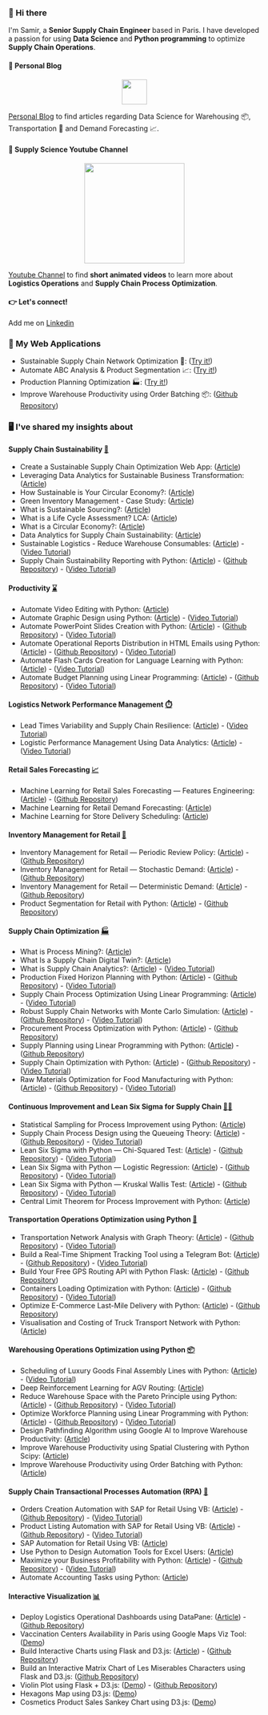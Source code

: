 ### 👋 Hi there

I'm Samir, a **Senior Supply Chain Engineer** based in Paris. I have developed a passion for using **Data Science** and **Python programming** to optimize **Supply Chain Operations**. 

#### 📰 Personal Blog
<p align="center">
  <a href="https://www.samirsaci.com">
  <img height=50px align="center" src="https://www.samirsaci.com/content/images/2022/07/Logo-4.png">
  </a>
</p>

[Personal Blog](https://samirsaci.com) to find articles regarding Data Science for Warehousing 📦, Transportation 🚚 and Demand Forecasting 📈.

#### 🎥 Supply Science Youtube Channel
<p align="center">
  <a href="https://www.youtube.com/channel/UClUA0PA7bXRe-1nbV5w-M7g">
  <img height=200px align="center" src="https://samirsaci.github.io/static/img/Image%20Presentation.gif">
  </a>
</p>

[Youtube Channel](https://www.youtube.com/channel/UClUA0PA7bXRe-1nbV5w-M7g) to find **short animated videos** to learn more about **Logistics Operations** and **Supply Chain Process Optimization**.

#### 👉 Let's connect!
Add me on [Linkedin](https://www.linkedin.com/in/samir-saci/)

### 👷 My Web Applications
- Sustainable Supply Chain Network Optimization 🌲: ([Try it!](https://cloud.viktor.ai/public/sustainable-supply-chain-network-optimization))
- Automate ABC Analysis & Product Segmentation  📈: ([Try it!](https://cloud.viktor.ai/public/product-segmentation-abc-analysis))
- Production Planning Optimization 🏭: ([Try it!](https://cloud.viktor.ai/public/production-planning))
- Improve Warehouse Productivity using Order Batching 📦: ([Github Repository](https://github.com/samirsaci/picking-route))

### 🖥️ I've shared my insights about

#### Supply Chain Sustainability [🌲](https://www.samirsaci.com/tag/sustainability/)
- Create a Sustainable Supply Chain Optimization Web App: ([Article](https://medium.com/p/20599b98cab6))
- Leveraging Data Analytics for Sustainable Business Transformation: ([Article](https://towardsdatascience.com/leveraging-data-analytics-for-sustainable-business-transformation-cfd8d71f97f5))
- How Sustainable is Your Circular Economy?: ([Article](https://www.samirsaci.com/how-sustainable-is-your-circular-economy/))
- Green Inventory Management - Case Study: ([Article](https://www.samirsaci.com/green-inventory-management-case-study/))
- What is Sustainable Sourcing?: ([Article](https://www.samirsaci.com/what-is-sustainable-sourcing/))
- What is a Life Cycle Assessment? LCA: ([Article](https://www.samirsaci.com/what-is-a-life-cycle-assessment-lca-2/))
- What is a Circular Economy?: ([Article](www.samirsaci.com/what-is-a-circular-economy/))
- Data Analytics for Supply Chain Sustainability: ([Article](https://www.samirsaci.com/data-analytics-for-supply-chain-sustainability/))
- Sustainable Logistics - Reduce Warehouse Consumables: ([Article](https://www.samirsaci.com/sustainable-logistics-reduce-packing-and-consummables-consumption/)) - ([Video Tutorial](https://youtu.be/0bOAhEPXJ1M))
- Supply Chain Sustainability Reporting with Python: ([Article](https://www.samirsaci.com/supply-chain-sustainability-reporting-with-python/))  - ([Github Repository](https://github.com/samirsaci/supply-chain-sustainability)) - ([Video Tutorial](https://youtu.be/ddthuvFQdGY))

#### Productivity [⌛](https://www.samirsaci.com/tag/productivity/)
- Automate Video Editing with Python: ([Article](https://www.samirsaci.com/automate-video-editing-with-python/))
- Automate Graphic Design using Python: ([Article](https://www.samirsaci.com/automate-graphic-design-using-python/)) - ([Video Tutorial](https://youtu.be/9IYZD-1l-eY))
- Automate PowerPoint Slides Creation with Python: ([Article](https://www.samirsaci.com/automate-powerpoint-slides-creation-with-python/))  - ([Github Repository](https://github.com/samirsaci/automate-powerpoint)) - ([Video Tutorial](https://youtu.be/7CsAJeQeWTc))
- Automate Operational Reports Distribution in HTML Emails using Python: ([Article](https://www.samirsaci.com/automate-operational-reports-distribution-in-html-emails-using-python/))  - ([Github Repository](https://github.com/samirsaci/automated_report)) - ([Video Tutorial](https://youtu.be/mo3IjpSQBdc))
- Automate Flash Cards Creation for Language Learning with Python: ([Article](https://www.samirsaci.com/automate-flash-cards-creation-for-language-learning-with-python/)) - ([Video Tutorial](https://youtu.be/n5sB-4F-zng))
- Automate Budget Planning using Linear Programming: ([Article](https://www.samirsaci.com/automate-budget-planning-using-linear-programming/)) - ([Github Repository](https://github.com/samirsaci/budget-planning)) - ([Video Tutorial](https://youtu.be/U_9KGjzGlkA))

#### Logistics Network Performance Management [⏱️](https://www.samirsaci.com/tag/performance/)
- Lead Times Variability and Supply Chain Resilience: ([Article](https://www.samirsaci.com/lead-times-variability-and-supply-chain-resilience/)) - ([Video Tutorial](https://youtu.be/YNvOX3CT3hQ))
- Logistic Performance Management Using Data Analytics: ([Article](https://www.samirsaci.com/logistic-performance-management-using-data-analytics/)) - ([Video Tutorial](https://youtu.be/ssdni_n6HDc))

#### Retail Sales Forecasting [📈](https://www.samirsaci.com/tag/inventory-management/)
- Machine Learning for Retail Sales Forecasting — Features Engineering: ([Article](https://www.samirsaci.com/machine-learning-for-retail-sales-forecasting-features-engineering/))  - ([Github Repository](https://github.com/samirsaci/ml-forecast-features-eng))
- Machine Learning for Retail Demand Forecasting: ([Article](https://www.samirsaci.com/machine-learning-for-retail-demand-forecasting/))
- Machine Learning for Store Delivery Scheduling: ([Article](https://www.samirsaci.com/machine-learning-for-store-delivery-scheduling/))

#### Inventory Management for Retail [🛒](https://www.samirsaci.com/tag/inventory-management/)
- Inventory Management for Retail — Periodic Review Policy: ([Article](https://www.samirsaci.com/inventory-management-for-retail-periodic-review-policy/)) - ([Github Repository](https://github.com/samirsaci/inventory-periodic))
- Inventory Management for Retail — Stochastic Demand: ([Article](https://www.samirsaci.com/inventory-management-for-retail-stochastic-demand-2/)) - ([Github Repository](https://github.com/samirsaci/inventory-stochastic))
- Inventory Management for Retail — Deterministic Demand: ([Article](https://www.samirsaci.com/inventory-management-for-retail-deterministic-demand/)) - ([Github Repository](https://github.com/samirsaci/inventory-deterministic))
- Product Segmentation for Retail with Python: ([Article](https://www.samirsaci.com/product-segmentation-for-retail-with-python/)) - ([Github Repository](https://github.com/samirsaci/product-segmentation))

#### Supply Chain Optimization [🏭](https://www.samirsaci.com/tag/supply-chain-optimization/)
- What is Process Mining?: ([Article](https://www.samirsaci.com/what-is-process-mining/)) 
- What Is a Supply Chain Digital Twin?: ([Article](https://www.samirsaci.com/what-is-a-supply-chain-digital-twin/)) 
- What is Supply Chain Analytics?: ([Article](https://www.samirsaci.com/what-is-supply-chain-analytics/)) - ([Video Tutorial](https://youtu.be/3d7C4pShykI))
- Production Fixed Horizon Planning with Python: ([Article](https://www.samirsaci.com/production-fixed-horizon-planning-with-python/)) - ([Github Repository](https://github.com/samirsaci/production-planning)) - ([Video Tutorial](https://youtu.be/130AKb2DejM))
- Supply Chain Process Optimization Using Linear Programming: ([Article](https://www.samirsaci.com/supply-chain-process-optimization-using-linear-programming/)) - ([Video Tutorial](https://youtu.be/XXzOCbbXM7s))
- Robust Supply Chain Networks with Monte Carlo Simulation: ([Article](https://www.samirsaci.com/robust-supply-chain-networks-with-monte-carlo-simulation/)) - ([Github Repository](https://github.com/samirsaci/monte-carlo)) - ([Video Tutorial](https://youtu.be/gF9ds3CH3N4))
- Procurement Process Optimization with Python: ([Article](https://www.samirsaci.com/procurement-process-optimization-with-python/)) - ([Github Repository](https://github.com/samirsaci/procurement-management))
- Supply Planning using Linear Programming with Python: ([Article](https://www.samirsaci.com/supply-planning-using-linear-programming-with-python/)) - ([Github Repository](https://github.com/samirsaci/supply-planning))
- Supply Chain Optimization with Python: ([Article](https://www.samirsaci.com/supply-chain-optimization-with-python/)) - ([Github Repository](https://github.com/samirsaci/supply-chain-optimization)) - ([Video Tutorial](https://youtu.be/gF9ds3CH3N4))
- Raw Materials Optimization for Food Manufacturing with Python: ([Article](https://www.samirsaci.com/raw-materials-optimization-for-food-manufacturing-with-python/)) - ([Github Repository](https://github.com/samirsaci/raw-materials)) - ([Video Tutorial](https://youtu.be/1q4RqR0mgFY))

#### Continuous Improvement and Lean Six Sigma for Supply Chain [🧑‍🏭](https://www.samirsaci.com/tag/lean-six-sigma/)
- Statistical Sampling for Process Improvement using Python: ([Article](https://www.samirsaci.com/statistical-sampling-for-process-improvement-using-python/)) 
- Supply Chain Process Design using the Queueing Theory: ([Article](https://www.samirsaci.com/supply-chain-process-design-using-the-queueing-theory/)) - ([Github Repository](https://github.com/samirsaci/queing-theory)) - ([Video Tutorial](https://youtu.be/COcoxQ8NhzM))
- Lean Six Sigma with Python — Chi-Squared Test: ([Article](https://www.samirsaci.com/lean-six-sigma-with-python-chi-squared-test/)) - ([Github Repository](https://github.com/samirsaci/lss-chi-squared)) - ([Video Tutorial](https://youtu.be/Voaq0l39LuE))
- Lean Six Sigma with Python — Logistic Regression: ([Article](https://www.samirsaci.com/lean-six-sigma-with-python-logistic-regression/)) - ([Github Repository](https://github.com/samirsaci/lss-logistic-regression)) - ([Video Tutorial](https://youtu.be/-C6Zr5wB1rk))
- Lean Six Sigma with Python — Kruskal Wallis Test: ([Article](https://www.samirsaci.com/lean-six-sigma-with-python-kruskal-wallis-test/)) - ([Github Repository](https://github.com/samirsaci/lss-kruskal-wallis)) - ([Video Tutorial](https://youtu.be/GAvo3BaCvso))
- Central Limit Theorem for Process Improvement with Python: ([Article](https://www.samirsaci.com/central-limit-theorem-for-process-improvement-with-python/))

#### Transportation Operations Optimization using Python [🚚](https://www.samirsaci.com/tag/transportation/)
- Transportation Network Analysis with Graph Theory: ([Article](https://www.samirsaci.com/transportation-network-analysis-with-graph-theory/)) - ([Github Repository](https://github.com/samirsaci/graph-theory)) - ([Video Tutorial](https://youtu.be/lhDBTlsGDVc))
- Build a Real-Time Shipment Tracking Tool using a Telegram Bot: ([Article](https://www.samirsaci.com/build-a-shipment-tracking-tool-using-a-telegram-bot/)) - ([Github Repository](https://github.com/samirsaci/telegram_transport)) - ([Video Tutorial](https://youtu.be/VQNil1uR1js))
- Build Your Free GPS Routing API with Python Flask: ([Article](https://www.samirsaci.com/build-a-gps-routing-api-with-python-flask/)) - ([Github Repository](https://github.com/samirsaci/geocoding-api))
- Containers Loading Optimization with Python: ([Article](https://www.samirsaci.com/containers-loading-optimization-with-python/)) - ([Github Repository](https://github.com/samirsaci/container-optimization)) - ([Video Tutorial](https://youtu.be/P1kSt3tedI4))
- Optimize E-Commerce Last-Mile Delivery with Python: ([Article](https://www.samirsaci.com/optimize-e-commerce-last-mile-delivery-with-python/)) - ([Github Repository](https://github.com/samirsaci/last-mile))
- Visualisation and Costing of Truck Transport Network with Python: ([Article](https://www.samirsaci.com/road-transportation-network-visualization/))

#### Warehousing Operations Optimization using Python [📦](https://www.samirsaci.com/tag/warehousing/)
- Scheduling of Luxury Goods Final Assembly Lines with Python: ([Article](https://www.samirsaci.com/optimize-warehouse-value-added-services-with-python/)) - ([Video Tutorial](https://youtu.be/BRjhhdWjPc4))
- Deep Reinforcement Learning for AGV Routing: ([Article](https://www.samirsaci.com/deep-reinforcement-learning-for-agv-routing/))
- Reduce Warehouse Space with the Pareto Principle using Python: ([Article](https://www.samirsaci.com/reduce-warehouse-space-with-the-pareto-principle-using-python/)) - ([Github Repository](https://github.com/samirsaci/pareto-warehouse-layout)) - ([Video Tutorial](https://youtu.be/BRjhhdWjPc4))
- Optimize Workforce Planning using Linear Programming with Python: ([Article](https://www.samirsaci.com/optimize-workforce-planning-using-linear-programming-with-python/)) - ([Github Repository](https://github.com/samirsaci/workforce-planning)) - ([Video Tutorial](https://youtu.be/OdLeRR4rvt0))
- Design Pathfinding Algorithm using Google AI to Improve Warehouse Productivity: ([Article](https://www.samirsaci.com/improve-warehouse-productivity-using-pathfinding-algorithm-with-python/))
- Improve Warehouse Productivity using Spatial Clustering with Python Scipy: ([Article](https://www.samirsaci.com/improve-warehouse-productivity-using-spatial-clustering-with-python/))
- Improve Warehouse Productivity using Order Batching with Python: ([Article](https://www.samirsaci.com/improve-warehouse-productivity-using-order-batching-with-python/))

#### Supply Chain Transactional Processes Automation (RPA) [🤖](https://www.samirsaci.com/tag/visualization/)
- Orders Creation Automation with SAP for Retail Using VB: ([Article](https://www.samirsaci.com/sap-automation-of-orders-creation-for-retail/)) - ([Github Repository](https://github.com/samirsaci/sap-automation-po)) - ([Video Tutorial](https://youtu.be/EY9yt0BTr2M))
- Product Listing Automation with SAP for Retail Using VB: ([Article](https://www.samirsaci.com/sap-automation-of-product-listing-for-retail/)) - ([Github Repository](https://github.com/samirsaci/sap-automation)) - ([Video Tutorial](https://youtu.be/yodNWnf7PQ0))
- SAP Automation for Retail Using VB: ([Article](https://www.samirsaci.com/sap-automation-for-retail/))
- Use Python to Design Automation Tools for Excel Users: ([Article](https://www.samirsaci.com/build-excel-automation-tools-with-python/))
- Maximize your Business Profitability with Python: ([Article](https://www.samirsaci.com/maximize-your-business-profitability-with-python/)) - ([Github Repository](https://github.com/samirsaci/business-profitability)) - ([Video Tutorial](https://youtu.be/gHVaf8ldiIs))
- Automate Accounting Tasks using Python: ([Article](https://www.samirsaci.com/automate-accounting-tasks-using-python/))

#### Interactive Visualization [📊](https://www.samirsaci.com/tag/visualization/)
- Deploy Logistics Operational Dashboards using DataPane: ([Article](https://www.samirsaci.com/deploy-logistics-operational-dashboards-using-datapane/)) - ([Github Repository](https://github.com/samirsaci/ops-dashboard))
- Vaccination Centers Availability in Paris using Google Maps Viz Tool: ([Demo](https://centre-vaccin.herokuapp.com/))
- Build Interactive Charts using Flask and D3.js: ([Article](https://www.samirsaci.com/build-interactive-charts-using-flask-and-d3-js/)) - ([Github Repository](https://github.com/samirsaci/matrix-ecommerce))
- Build an Interactive Matrix Chart of Les Miserables Characters using Flask and D3.js: ([Github Repository](https://github.com/samirsaci/matrix-miserables))
- Violin Plot using Flask + D3.js: ([Demo](https://samirsaci.com/violin-plot.html)) - ([Github Repository](https://github.com/samirsaci/violin-plot))
- Hexagons Map using D3.js: ([Demo](https://samirsaci.com/mapping.html))
- Cosmetics Product Sales Sankey Chart using D3.js: ([Demo](https://samirsaci.com/market-sankey.html))


<!--
[![Samir's github stats](https://github-readme-stats.vercel.app/api?username=samirsaci&count_private=true&show_icons=true&theme=cobalt&hide_rank=false)](https://github.com/anuraghazra/github-readme-stats)

[![Readme Card](https://github-readme-stats.vercel.app/api/pin/?username=samirsaci&repo=supply-chain-optimization)](https://github.com/samirsaci/supply-chain-optimization)
[![Readme Card](https://github-readme-stats.vercel.app/api/pin/?username=samirsaci&repo=container-optimization)](https://github.com/samirsaci/container-optimization)
[![Readme Card](https://github-readme-stats.vercel.app/api/pin/?username=samirsaci&repo=last-mile)](https://github.com/samirsaci/last-mile)
[![Readme Card](https://github-readme-stats.vercel.app/api/pin/?username=samirsaci&repo=graph-theory)](https://github.com/samirsaci/graph-theory)



**samirsaci/samirsaci** is a ✨ _special_ ✨ repository because its `README.md` (this file) appears on your GitHub profile.

Here are some ideas to get you started:

- 🔭 I’m currently working on ...
- 🌱 I’m currently learning ...
- 👯 I’m looking to collaborate on ...
- 🤔 I’m looking for help with ...
- 💬 Ask me about ...
- 📫 How to reach me: ...
- 😄 Pronouns: ...
- ⚡ Fun fact: ...
-->
